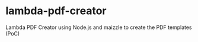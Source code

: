 # lambda-pdf-creator
Lambda PDF Creator using Node.js and maizzle to create the PDF templates (PoC)
